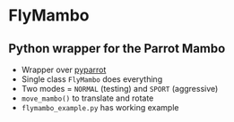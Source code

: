 # FlyMambo
## Python wrapper for the Parrot Mambo
- Wrapper over [pyparrot](https://github.com/amymcgovern/pyparrot)
- Single class `FlyMambo` does everything
- Two modes = `NORMAL` (testing) and `SPORT` (aggressive)
- `move_mambo()` to translate and rotate
- `flymambo_example.py` has working example
